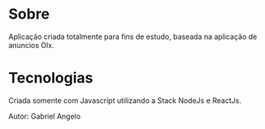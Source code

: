 # Sobre

Aplicação criada totalmente para fins de estudo, baseada na aplicação de anuncios Olx.


# Tecnologias

Criada somente com Javascript utilizando a Stack NodeJs e ReactJs.


Autor: Gabriel Angelo

